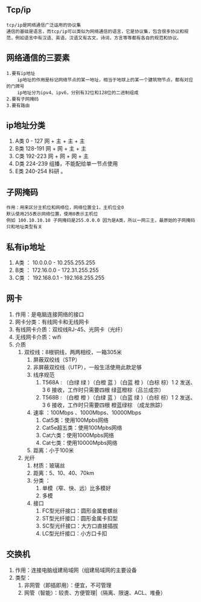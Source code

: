 ## Tcp/ip
	tcp/ip是网络通信广泛运用的协议集
	通信的基础是语言，而tcp/ip可以类似为网络通信的语言，它是协议集，包含很多协议和规范，例如语言中有汉语、英语，汉语又有古文，诗词，方言等等都有各自的规范和协议。
## 网络通信的三要素
	1.要有ip地址
		ip地址的作用是标记网络节点的某一地址，相当于地球上的某一个建筑物节点，都有对应的门牌号
		ip地址分为ipv4、ipv6，分别有32位和128位的二进制组成
	2.要有子网掩码
	3.要有路由
## ip地址分类
1. A类 0 - 127    网 + 主 + 主 + 主
2. B类 128-191  网 + 网 + 主 + 主
3. C类 192-223  网 + 网 + 网 + 主
4. D类 224-239 组播，不能配给单一节点使用
5. E类 240-254 科研 。
## 子网掩码
	作用：用来区分主机位和网络位，网络位置全1，主机位全0
	默认使用255表示网络位置，使用0表示主机位
	例如 100.10.10.10 子网掩码是255.0.0.0 因为是A类，所以一网三主，最原始的子网掩码只和地址类型有关
## 私有ip地址
1. A类 ： 10.0.0.0 - 10.255.255.255
2. B类 ： 172.16.0.0 - 172.31.255.255
3. C类 ： 192.168.0.1 - 192.168.255.255

## 网卡
1. 作用：是电脑连接网络的接口
2. 网卡分类：有线网卡和无线网卡
3. 有线网卡介质：双绞线RJ-45、光网卡（光纤）
4. 无线网卡介质：wifi
5. 介质
	1. 双绞线：8根铜线，两两相绞，一箱305米
		1. 屏蔽双绞线（STP）
		2. 非屏蔽双绞线（UTP），一般生活使用此款足够
		3. 线序规范
			1. T568A : （白绿 绿 ）（白橙 蓝 ）（白蓝 橙 ）（白棕 棕）1 2 发送、3 6 接收，工作时只需要四根 绿蓝橙棕（吕兰成宗）
			2. T568B : （白橙 橙 ）（白绿 蓝 ）（白蓝 绿 ）（白棕 棕）1 2 发送、3 6 接收，工作时只需要四根 橙蓝绿棕 （成龙旅踪）
		4. 速率 ：100Mbps 、1000Mbps、10000Mbps
			1. Cat5类：使用100Mpbs网络
			2. Cat5e超五类：使用100Mpbs网络
			3. Cat六类：使用1000Mpbs网络
			4. Cat七类：使用10000Mpbs网络
		5. 距离：小于100米
	2. 光纤 
		1. 材质：玻璃丝
		2. 距离：5、10、40、70km
		3. 分类 ： 
			1. 单模（窄、快、远）比多模好
			2. 多模
		4. 接口
			1. FC型光纤接口：圆形金属套螺丝
			2. ST型光纤接口：圆形金属卡扣型
			3. SC型光纤接口：大方口直接插拔
			4. LC型光纤接口：小方口卡扣
## 交换机
1. 作用：连接电脑组建局域网（组建局域网的主要设备
2. 类型：
	1. 非网管（即插即用）：便宜，不可管理
	2. 网管（智能）：较贵、方便管理|（隔离、限速、ACL、堆叠）